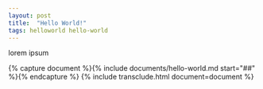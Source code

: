 ```yaml
---
layout: post
title:  "Hello World!"
tags: helloworld hello-world
---
```


lorem ipsum

{% capture document %}{% include documents/hello-world.md start="##" %}{% endcapture %}
{% include transclude.html document=document %}


